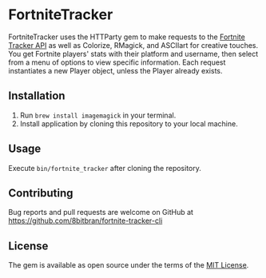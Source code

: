 # FortniteTracker

FortniteTracker uses the HTTParty gem to make requests to the [Fortnite Tracker API](https://fortnitetracker.com/site-api) as well as Colorize, RMagick, and ASCIIart for creative touches. You get Fortnite players' stats with their platform and username, then select from a menu of options to view specific information. Each request instantiates a new Player object, unless the Player already exists. 

## Installation

1. Run ```brew install imagemagick``` in your terminal.
2. Install application by cloning this repository to your local machine.

## Usage

Execute `bin/fortnite_tracker` after cloning the repository.

## Contributing 

Bug reports and pull requests are welcome on GitHub at https://github.com/8bitbran/fortnite-tracker-cli

## License

The gem is available as open source under the terms of the [MIT License](http://opensource.org/licenses/MIT).

